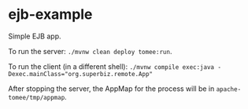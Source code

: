 # ejb-example
Simple EJB app. 

To run the server: `./mvnw clean deploy tomee:run`.

To run the client (in a different shell): `./mvnw compile exec:java -Dexec.mainClass="org.superbiz.remote.App"`

After stopping the server, the AppMap for the process will be in `apache-tomee/tmp/appmap`.


